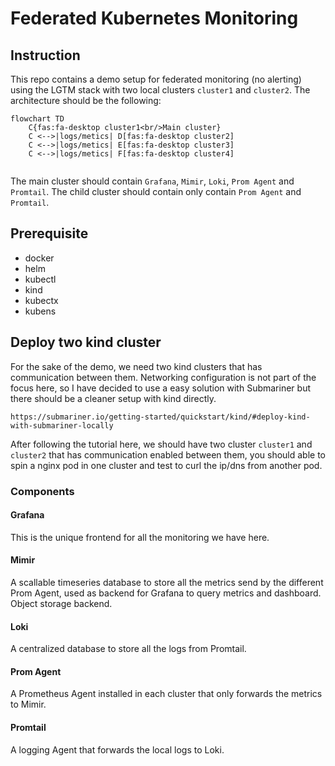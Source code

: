 # Federated Kubernetes Monitoring
## Instruction

This repo contains a demo setup for federated monitoring (no alerting) using the LGTM stack with two local clusters `cluster1` and `cluster2`. The architecture should be the following:

```mermaid
flowchart TD
    C{fas:fa-desktop cluster1<br/>Main cluster}
    C <-->|logs/metics| D[fas:fa-desktop cluster2]
    C <-->|logs/metics| E[fas:fa-desktop cluster3]
    C <-->|logs/metics| F[fas:fa-desktop cluster4]
  
```
The main cluster should contain `Grafana`, `Mimir`, `Loki`, `Prom Agent` and `Promtail`.
The child cluster should contain only contain `Prom Agent` and `Promtail`.


## Prerequisite
  - docker
  - helm
  - kubectl
  - kind
  - kubectx
  - kubens

## Deploy two kind cluster
For the sake of the demo, we need two kind clusters that has communication between them. Networking configuration is not part of the focus here, so I have decided to use a easy solution with Submariner but there should be a cleaner setup with kind directly.

`https://submariner.io/getting-started/quickstart/kind/#deploy-kind-with-submariner-locally`

After following the tutorial here, we should have two cluster `cluster1` and `cluster2` that has communication enabled between them, you should able to spin a nginx pod in one cluster and test to curl the ip/dns from another pod.

### Components
#### Grafana
This is the unique frontend for all the monitoring we have here.
#### Mimir
A scallable timeseries database to store all the metrics send by the different Prom Agent, used as backend for Grafana to query metrics and dashboard. Object storage backend.
#### Loki
A centralized database to store all the logs from Promtail.
#### Prom Agent
A Prometheus Agent installed in each cluster that only forwards the metrics to Mimir.
#### Promtail
A logging Agent that forwards the local logs to Loki.


